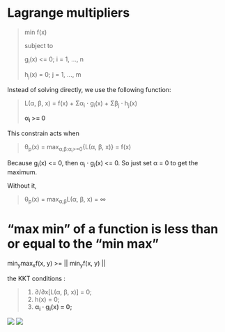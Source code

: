 # Lagrange multipliers
> min f(x)
>
> subject to
>
> g<sub>i</sub>(x) <= 0; i = 1, ..., n
>
> h<sub>j</sub>(x) = 0; j = 1, ..., m

  Instead of solving directly, we use the following function: 
  > L(α, β, x) = f(x) + Σα<sub>i</sub> · g<sub>i</sub>(x) + Σβ<sub>j</sub> · h<sub>j</sub>(x)
  > 
  > **α<sub>i</sub> >= 0**
  
  This constrain acts when
  > θ<sub>p</sub>(x) = max<sub>α,β:α<sub>i</sub>>=0</sub>{L(α, β, x)} = f(x) 
  
  Because g<sub>i</sub>(x) <= 0, then α<sub>i</sub> · g<sub>i</sub>(x) <= 0. So just  set α = 0 to get the maximum.
  
  Without it,
  > θ<sub>p</sub>(x) = max<sub>α,β</sub>L(α, β, x) = ∞
 
# “max min” of a function is less than or equal to the “min max”
  min<sub>y</sub>max<sub>x</sub>f(x, y) >= || min<sub>y</sub>f(x, y) ||

 
  the KKT conditions :
  > 1. ∂/∂x[L(α, β, x)] = 0;
  > 2. h(x) = 0;
  > 3. **α<sub>i</sub> · g<sub>i</sub>(x) = 0;**

![](https://github.com/lihongqinzhuanyong/Machine-Learning/raw/master/Resources/Screenshot_2018-08-15-15-13-56.png)
![](https://github.com/lihongqinzhuanyong/Machine-Learning/raw/master/Resources/Screenshot_2018-08-15-15-16-54.png)

